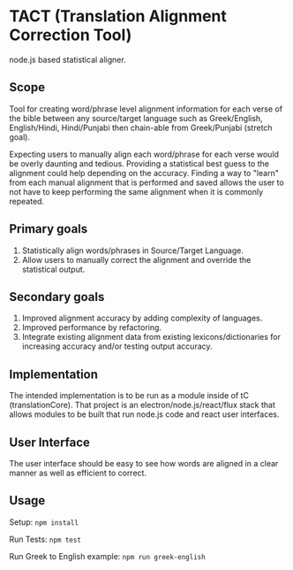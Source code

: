 TACT (Translation Alignment Correction Tool)
===
node.js based statistical aligner.

Scope
---
Tool for creating word/phrase level alignment information for each verse of the bible between any source/target language such as Greek/English, English/Hindi, Hindi/Punjabi then chain-able from Greek/Punjabi (stretch goal).

Expecting users to manually align each word/phrase for each verse would be overly daunting and tedious. Providing a statistical best guess to the alignment could help depending on the accuracy. Finding a way to "learn" from each manual alignment that is performed and saved allows the user to not have to keep performing the same alignment when it is commonly repeated.

Primary goals
---
1. Statistically align words/phrases in Source/Target Language.
2. Allow users to manually correct the alignment and override the statistical output.

Secondary goals
---
1. Improved alignment accuracy by adding complexity of languages.
2. Improved performance by refactoring.
3. Integrate existing alignment data from existing lexicons/dictionaries for increasing accuracy and/or testing output accuracy.

Implementation
---
The intended implementation is to be run as a module inside of tC (translationCore). That project is an electron/node.js/react/flux stack that allows modules to be built that run node.js code and react user interfaces.

User Interface
---
The user interface should be easy to see how words are aligned in a clear manner as well as efficient to correct.

Usage
---
Setup: `npm install`

Run Tests: `npm test`

Run Greek to English example: `npm run greek-english`
